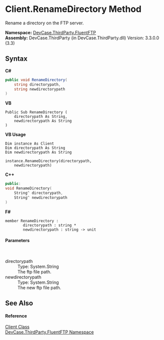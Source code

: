 # Client.RenameDirectory Method 
 

Rename a directory on the FTP server.

**Namespace:**&nbsp;<a href="N_DevCase_ThirdParty_FluentFTP">DevCase.ThirdParty.FluentFTP</a><br />**Assembly:**&nbsp;DevCase.ThirdParty (in DevCase.ThirdParty.dll) Version: 3.3.0.0 (3.3)

## Syntax

**C#**<br />
``` C#
public void RenameDirectory(
	string directorypath,
	string newdirectorypath
)
```

**VB**<br />
``` VB
Public Sub RenameDirectory ( 
	directorypath As String,
	newdirectorypath As String
)
```

**VB Usage**<br />
``` VB Usage
Dim instance As Client
Dim directorypath As String
Dim newdirectorypath As String

instance.RenameDirectory(directorypath, 
	newdirectorypath)
```

**C++**<br />
``` C++
public:
void RenameDirectory(
	String^ directorypath, 
	String^ newdirectorypath
)
```

**F#**<br />
``` F#
member RenameDirectory : 
        directorypath : string * 
        newdirectorypath : string -> unit 

```


#### Parameters
&nbsp;<dl><dt>directorypath</dt><dd>Type: System.String<br />The ftp file path.</dd><dt>newdirectorypath</dt><dd>Type: System.String<br />The new ftp file path.</dd></dl>

## See Also


#### Reference
<a href="T_DevCase_ThirdParty_FluentFTP_Client">Client Class</a><br /><a href="N_DevCase_ThirdParty_FluentFTP">DevCase.ThirdParty.FluentFTP Namespace</a><br />